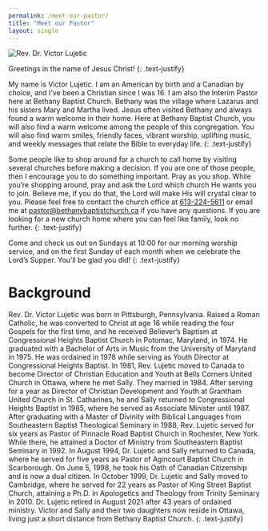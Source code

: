 ```yaml
---
permalink: /meet-our-pastor/
title: "Meet our Pastor"
layout: single
---
```


![Rev. Dr. Victor Lujetic](https://bethany-baptist-church.github.io/assets/images/feature-pastor.jpg "Rev. Dr. Victor Lujetic")

Greetings in the name of Jesus Christ!
{: .text-justify}

My name is Victor Lujetic. I am an American by birth and a Canadian by choice, and I’ve been a Christian since I was 16. I am also the Interim Pastor here at Bethany Baptist Church. Bethany was the village where Lazarus and his sisters Mary and Martha lived. Jesus often visited Bethany and always found a warm welcome in their home. Here at Bethany Baptist Church, you will also find a warm welcome among the people of this congregation. You will also find warm smiles, friendly faces, vibrant worship, uplifting music, and weekly messages that relate the Bible to everyday life.
{: .text-justify}

Some people like to shop around for a church to call home by visiting several churches before making a decision. If you are one of those people, then I encourage you to do something important. Pray as you shop. While you’re shopping around, pray and ask the Lord which church He wants you to join. Believe me, if you do that, the Lord will make His will crystal clear to you. Please feel free to contact the church office at <a href='tel:+16132245611'>613-224-5611</a> or email me at [pastor@bethanybaptistchurch.ca](mailto:pastor@bethanybaptistchurch.ca) if you have any questions. If you are looking for a new church home where you can feel like family, look no further.
{: .text-justify}

Come and check us out on Sundays at 10:00 for our morning worship service, and on the first Sunday of each month when we celebrate the Lord’s Supper. You’ll be glad you did!
{: .text-justify}

# Background

Rev. Dr. Victor Lujetic was born in Pittsburgh, Pennsylvania. Raised a Roman Catholic, he was converted to Christ at age 16 while reading the four Gospels for the first time, and he received Believer’s Baptism at Congressional Heights Baptist Church in Potomac, Maryland, in 1974. He graduated with a Bachelor of Arts in Music from the University of Maryland in 1975. He was ordained in 1978 while serving as Youth Director at Congressional Heights Baptist. In 1981, Rev. Lujetic moved to Canada to become Director of Christian Education and Youth at Bells Corners United Church in Ottawa, where he met Sally. They married in 1984. After serving for a year as Director of Christian Development and Youth at Grantham United Church in St. Catharines, he and Sally returned to Congressional Heights Baptist in 1985, where he served as Associate Minister until 1987. After graduating with a Master of Divinity with Biblical Languages from Southeastern Baptist Theological Seminary in 1988, Rev. Lujetic served for six years as Pastor of Pinnacle Road Baptist Church in Rochester, New York. While there, he attained a Doctor of Ministry from Southeastern Baptist Seminary in 1992. In August 1994, Dr. Lujetic and Sally returned to Canada, where he served for five years as Pastor of Agincourt Baptist Church in Scarborough. On June 5, 1998, he took his Oath of Canadian Citizenship and is now a dual citizen. In October 1999, Dr. Lujetic and Sally moved to Cambridge, where he served for 22 years as Pastor of King Street Baptist Church, attaining a Ph.D. in Apologetics and Theology from Trinity Seminary in 2010. Dr. Lujetic retired in August 2021 after 43 years of ordained ministry. Victor and Sally and their two daughters now reside in Ottawa, living just a short distance from Bethany Baptist Church.
{: .text-justify}